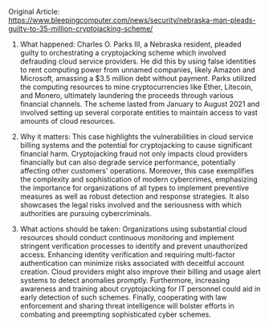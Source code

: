 Original Article: https://www.bleepingcomputer.com/news/security/nebraska-man-pleads-guilty-to-35-million-cryptojacking-scheme/

1) What happened: Charles O. Parks III, a Nebraska resident, pleaded guilty to orchestrating a cryptojacking scheme which involved defrauding cloud service providers. He did this by using false identities to rent computing power from unnamed companies, likely Amazon and Microsoft, amassing a $3.5 million debt without payment. Parks utilized the computing resources to mine cryptocurrencies like Ether, Litecoin, and Monero, ultimately laundering the proceeds through various financial channels. The scheme lasted from January to August 2021 and involved setting up several corporate entities to maintain access to vast amounts of cloud resources.

2) Why it matters: This case highlights the vulnerabilities in cloud service billing systems and the potential for cryptojacking to cause significant financial harm. Cryptojacking fraud not only impacts cloud providers financially but can also degrade service performance, potentially affecting other customers' operations. Moreover, this case exemplifies the complexity and sophistication of modern cybercrimes, emphasizing the importance for organizations of all types to implement preventive measures as well as robust detection and response strategies. It also showcases the legal risks involved and the seriousness with which authorities are pursuing cybercriminals.

3) What actions should be taken: Organizations using substantial cloud resources should conduct continuous monitoring and implement stringent verification processes to identify and prevent unauthorized access. Enhancing identity verification and requiring multi-factor authentication can minimize risks associated with deceitful account creation. Cloud providers might also improve their billing and usage alert systems to detect anomalies promptly. Furthermore, increasing awareness and training about cryptojacking for IT personnel could aid in early detection of such schemes. Finally, cooperating with law enforcement and sharing threat intelligence will bolster efforts in combating and preempting sophisticated cyber schemes.